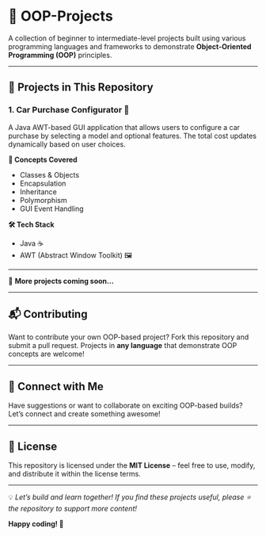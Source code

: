 # 🚀 OOP-Projects

A collection of beginner to intermediate-level projects built using various programming languages and frameworks to demonstrate **Object-Oriented Programming (OOP)** principles.

---

## 📌 Projects in This Repository

### 1. **Car Purchase Configurator 🚗**  
A Java AWT-based GUI application that allows users to configure a car purchase by selecting a model and optional features. The total cost updates dynamically based on user choices.

**🧠 Concepts Covered**  
- Classes & Objects  
- Encapsulation
- Inheritance
- Polymorphism 
- GUI Event Handling  

**🛠 Tech Stack**  
- Java ☕  
- AWT (Abstract Window Toolkit) 🖼️

---

🔹 **More projects coming soon...**  

---

## 📬 Contributing

Want to contribute your own OOP-based project? Fork this repository and submit a pull request. Projects in **any language** that demonstrate OOP concepts are welcome!

---

## 📢 Connect with Me

Have suggestions or want to collaborate on exciting OOP-based builds? Let’s connect and create something awesome!

---

## 📜 License

This repository is licensed under the **MIT License** – feel free to use, modify, and distribute it within the license terms.

---

💡 *Let’s build and learn together! If you find these projects useful, please ⭐ the repository to support more content!*  

**Happy coding! 🚀**
